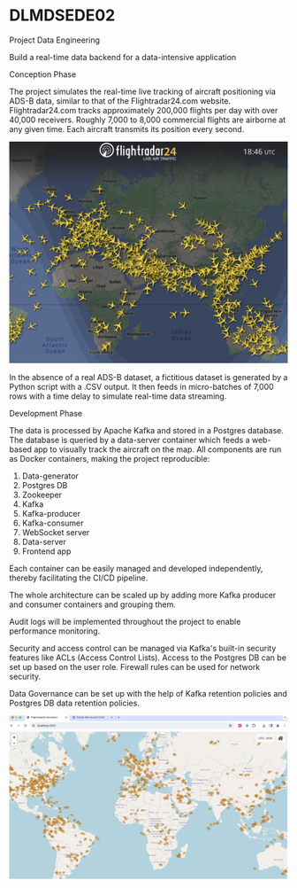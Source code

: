 # DLMDSEDE02
Project Data Engineering

Build a real-time data backend for a data-intensive application

Conception Phase

The project simulates the real-time live tracking of aircraft positioning via ADS-B data, similar to that of the Flightradar24.com website. Flightradar24.com tracks approximately 200,000 flights per day with over 40,000 receivers. Roughly 7,000 to 8,000 commercial flights are airborne at any given time. Each aircraft transmits its position every second. 

<img src="https://github.com/chiarusya/DLMDSEDE02/blob/main/Flightradar24.png" alt="Smaller Image" width="600" height="auto">

In the absence of a real ADS-B dataset, a fictitious dataset is generated by a Python script with a .CSV output. It then feeds in micro-batches of 7,000 rows with a time delay to simulate real-time data streaming. 

Development Phase 

The data is processed by Apache Kafka and stored in a Postgres database. The database is queried by a data-server container which feeds a web-based app to visually track the aircraft on the map. All components are run as Docker containers, making the project reproducible:

1.	Data-generator
2.	Postgres DB
3.	Zookeeper 
4.	Kafka
5.	Kafka-producer
6.	Kafka-consumer
7.	WebSocket server
8.	Data-server
9.	Frontend app

Each container can be easily managed and developed independently, thereby facilitating the CI/CD pipeline.

The whole architecture can be scaled up by adding more Kafka producer and consumer containers and grouping them. 

Audit logs will be implemented throughout the project to enable performance monitoring. 

Security and access control can be managed via Kafka's built-in security features like ACLs (Access Control Lists). Access to the Postgres DB can be set up based on the user role. Firewall rules can be used for network security. 

Data Governance can be set up with the help of Kafka retention policies and Postgres DB data retention policies.

<img src="https://github.com/chiarusya/DLMDSEDE02/blob/main/Frontend app screenshot.png" alt="Smaller Image" width="600" height="auto">
